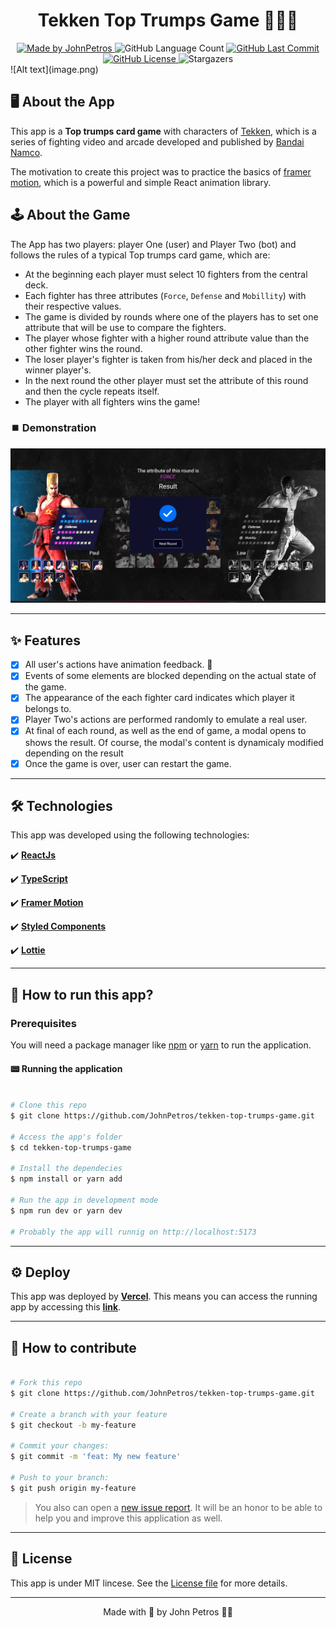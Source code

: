 <h1 align="center">
    Tekken Top Trumps Game 🤜👊🤛
</h1>

<div align="center">
   <a href="https://github.com/JohnPetros">
      <img alt="Made by JohnPetros" src="https://img.shields.io/badge/made%20by-JohnPetros-blueviolet">
   </a>
   <img alt="GitHub Language Count" src="https://img.shields.io/github/languages/count/JohnPetros/tekken-top-trumps-game">
   <a href="https://github.com/JohnPetros/tekken-top-trumps-game/commits/main">
      <img alt="GitHub Last Commit" src="https://img.shields.io/github/last-commit/JohnPetros/tekken-top-trumps-game">
   </a>
  </a>
   </a>
   <a href="https://github.com/JohnPetros/tekken-top-trumps-game/blob/main/LICENSE.md">
      <img alt="GitHub License" src="https://img.shields.io/github/license/JohnPetros/tekken-top-trumps-game">
   </a>
    <img alt="Stargazers" src="https://img.shields.io/github/stars/JohnPetros/tekken-top-trumps-game?style=social">
</div>
![Alt text](image.png)
<br>

## 🖥️ About the App

This app is a **Top trumps card game** with characters of [Tekken](https://tekken.com/), which is a series of fighting video and arcade developed and published by [Bandai Namco](https://www.bandainamcoent.com/pt_br).

The motivation to create this project was to practice the basics of [framer motion](https://www.googleadservices.com/pagead/aclk?sa=L&ai=DChcSEwi8kq_NvPX_AhUZPNQBHW1CAhMYABAAGgJvYQ&ohost=www.google.com.br&cid=CAESauD29kiBZlDrh2pma-do0uvwX-TjBPAEJJ7T0ZLERyOjV_TzI4gsPooPJJTQyzKc_yV_YLDGcRg5xsbpHEP0YKDv-WuDiBHEjw7b9JznuLCiiz9iWf8p7gCk931OaICxOBvVWJS_nBfcx-s&sig=AOD64_3uRzDpZDmyOFObGu04ImKutXSl5A&q&adurl&ved=2ahUKEwic6aPNvPX_AhXosJUCHUjYD6AQ0Qx6BAgGEAE), which is a powerful and simple React animation library.

## 🕹️ About the Game

The App has two players: player One (user) and Player Two (bot) and follows the rules of a typical Top trumps card game, which are:

- At the beginning each player must select 10 fighters from the central deck.
- Each fighter has three attributes (`Force`, `Defense` and `Mobillity`) with their respective values.
- The game is divided by rounds where one of the players has to set one attribute that will be use to compare the fighters.
- The player whose fighter with a higher round attribute value than the other fighter wins the round.
- The loser player's fighter is taken from his/her deck and placed in the winner player's.
- In the next round the other player must set the attribute of this round and then the cycle repeats itself.
- The player with all fighters wins the game!

### ⏹️ Demonstration

<div align="center">
  <img src=".github/preview.png" width="1500" alt="Preview of the running application" />
</div>

---

## ✨ Features

- [x] All user's actions have animation feedback. 💫
- [x] Events of some elements are blocked depending on the actual state of the game.
- [x] The appearance of the each fighter card indicates which player it belongs to.
- [x] Player Two's actions are performed randomly to emulate a real user.
- [x] At final of each round, as well as the end of game, a modal opens to shows the result. Of course, the modal's content is dynamicaly modified depending on the result
- [x] Once the game is over, user can restart the game.

---

## 🛠️ Technologies

This app was developed using the following technologies:

✔️ **[ReactJs](https://react.dev/)**

✔️ **[TypeScript](https://www.typescriptlang.org/)**

✔️ **[Framer Motion](https://www.framer.com/motion/)**

✔️ **[Styled Components](https://styled-components.com/)**

✔️ **[Lottie](https://lottiefiles.com/)**

---

## 🚀 How to run this app?

### Prerequisites

You will need a package manager like [npm](https://www.npmjs.com/) or [yarn](https://yarnpkg.com/) to run the application.

#### 📟 Running the application

```bash

# Clone this repo
$ git clone https://github.com/JohnPetros/tekken-top-trumps-game.git

# Access the app's folder
$ cd tekken-top-trumps-game

# Install the dependecies
$ npm install or yarn add

# Run the app in development mode
$ npm run dev or yarn dev

# Probably the app will runnig on http://localhost:5173

```

---

## ⚙️ Deploy

This app was deployed by **[Vercel](https://vercel.com/home)**. This means you can access the running app by accessing this **[link](https://tekken-top-trumps-game-pearl.vercel.app/)**.

---

## 💪 How to contribute

```bash

# Fork this repo
$ git clone https://github.com/JohnPetros/tekken-top-trumps-game.git

# Create a branch with your feature
$ git checkout -b my-feature

# Commit your changes:
$ git commit -m 'feat: My new feature'

# Push to your branch:
$ git push origin my-feature

```

> You also can open a [new issue report](https://github.com/JohnPetros/tekken-top-trumps-game/issues). It will be an honor to be able to help you and improve this application as well.

---

## 📝 License

This app is under MIT lincese. See the [License file](LICENSE) for more details.

---

<p align="center">
   Made with 💜 by John Petros 👋🏻
</p>
